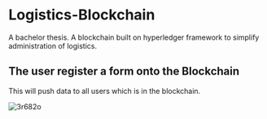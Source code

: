 # Logistics-Blockchain
A bachelor thesis. A blockchain built on hyperledger framework to simplify administration of logistics.

## The user register a form onto the Blockchain
This will push data to all users which is in the blockchain.

![3r682o](https://user-images.githubusercontent.com/20997734/75710618-2d819080-5cc5-11ea-8891-f2e1c7fb8943.gif)
